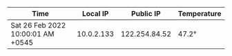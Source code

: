 | Time     | Local IP | Public IP | Temperature |
| ----------- | ----------- | ----------- | ----------- |
| Sat 26 Feb 2022 10:00:01 AM +0545      | 10.0.2.133     | 122.254.84.52  | 47.2° |
